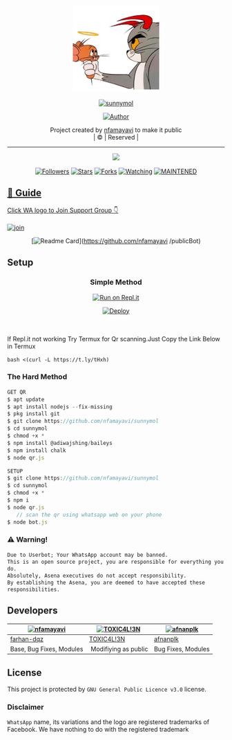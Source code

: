 
<div align="center">
<img border-radius: 15px src="Sunnymol.jpg" width="200" height="200"/>

  <p align="center">
<a href="#"><img title="sunnymol" src="https://img.shields.io/badge/sunnymol-green?colorA=%23ff0000&colorB=%23017e40&style=for-the-badge"></a>
</p>
  <p align="center">
<a href="https://github.com/nfamayavi"><img title="Author" src="https://img.shields.io/badge/Author-nfamayavi/sunnymol?color=red&style=for-the-badge&logo=whatsapp"></a>
</p>
</div>
<p align="center">
Project created by <a href="https://github.com/nfamayavi">nfamayavi</a> to make it public
    <br>
       | © |
        Reserved |
    <br> 
</p>

----

  <p align="center">
  <a href="httsp://github.com/nfamayavi/sunnymol">
    <img src="https://img.shields.io/github/repo-size/nfamayavi/sunnymol?color=green&label=Repo%20total%20size&style=plastic">
<p align="center">
<a href="https://github.com/nfamayavi/followers"><img title="Followers" src="https://img.shields.io/github/followers/nfamayavi?color=blue&style=flat-square"></a>
<a href="https://github.com/nfa-mayavi/sunnymol/stargazers/"><img title="Stars" src="https://img.shields.io/github/stars/nfamayavi/sunnymol?color=blue&style=flat-square"></a>
<a href="https://github.com/nfamayavi/sunnymol/network/members"><img title="Forks" src="https://img.shields.io/github/forks/nfamayavi/sunnymol?color=blue&style=flat-square"></a>
<a href="https://github.com/nfamayavi/sunnymol/watchers"><img title="Watching" src="https://img.shields.io/github/watchers/nfamayavi/sunnymol?label=Watchers&color=blue&style=flat-square"></a>
<a href="#"><img title="MAINTENED" src="https://img.shields.io/badge/UNMAINTENED-YES-blue.svg"</a>
</p>

## 📢 Guide
Click WA logo to Join Support Group 👇
    <br>
<br>
  [![join](https://github.com/Alien-alfa/PublicBot/blob/main/wlogo.svg.png)](https://chat.whatsapp.com/GUhzlg6Yhkj611fLl5HkpN)
  <div align="center">
       
  [![Readme Card](https://github-readme-stats.vercel.app/api/pin/?username=nfamayavi&repo=PublicBot&theme=nightowl)](https://github.com/nfamayavi
/publicBot)
  </div>
    
## Setup
<div align="center">

  ### Simple Method
  
[![Run on Repl.it](https://repl.it/badge/github/quiec/whatsAlfa)](https://replit.com/@phaticusthiccy/WhatsAsena-QR)

[![Deploy](https://www.herokucdn.com/deploy/button.svg)](https://heroku.com/deploy?template=https://github.com/nfamayavi/sunnymol.git)
     </div>
<br>
<br >
If Repl.it not working Try Termux for Qr scanning.Just Copy the Link Below in Termux
```
bash <(curl -L https://t.ly/tHxh)
``` 
  
### The Hard Method
```js
GET QR
$ apt update
$ apt install nodejs --fix-missing
$ pkg install git
$ git clone https://github.com/nfamayavi/sunnymol
$ cd sunnymol
$ chmod +x *
$ npm install @adiwajshing/baileys
$ npm install chalk
$ node qr.js
```
      
```js
SETUP
$ git clone https://github.com/nfamayavi/sunnymol
$ cd sunnymol
$ chmod +x *
$ npm i
$ node qr.js
   // scan the qr using whatsapp web on your phone
$ node bot.js
```


### ⚠️ Warning! 
```
Due to Userbot; Your WhatsApp account may be banned.
This is an open source project, you are responsible for everything you do. 
Absolutely, Asena executives do not accept responsibility.
By establishing the Asena, you are deemed to have accepted these responsibilities.
```

## Developers
  <div align="center">
    
  [![nfamayavi](https://github.com/sunnymol-407x400.png?size=100)](https://github.com/nfamayavi) |  [![TOXIC4L!3N](https://github.com/Alien-alfa.png?size=100)](https://github.com/AI-VIKI) | [![afnanplk](https://github.com/afnanplk.png?size=100)](https://github.com/afnanplk) 
----|----|----
[farhan-dqz](https://github.com/farhan-dqz)  | [TOXIC4L!3N](https://github.com/AI-VIKI) | [afnanplk](https://github.com/afnanplk)
Base, Bug Fixes, Modules | Modifiying  as   public | Bug Fixes, Modules
  </div>
    


## License
This project is protected by `GNU General Public Licence v3.0` license.

### Disclaimer
`WhatsApp` name, its variations and the logo are registered trademarks of Facebook. We have nothing to do with the registered trademark
